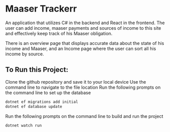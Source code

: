 # Maaser Trackerr
An application  that utilizes C# in the backend and React in the frontend. The user can add income, maaser payments and sources of income to this site and effectively keep track of his Maaser obligation.

There is an overview page that displays accurate data about the state of his income and Maaser, and an Income page where the user can sort all his income by source.


## To Run this Project:
Clone the github repository and save it to your local device
Use the command line to navigate to the file location
Run the following prompts on the command line to set up the database
```sh
dotnet ef migrations add initial
dotnet ef database update
```

Run the following prompts on the command line to build and run the project
```sh
dotnet watch run
```
